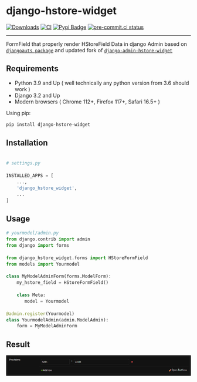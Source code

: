 # django-hstore-widget


[![Downloads](https://static.pepy.tech/badge/django-hstore-widget)](https://pepy.tech/project/django-hstore-widget)  [![CI](https://github.com/baseplate-admin/django-hstore-widget/actions/workflows/CI.yml/badge.svg)](https://github.com/baseplate-admin/django-hstore-widget/actions/workflows/test.yml) [![Pypi Badge](https://img.shields.io/pypi/v/django-hstore-widget.svg)](https://pypi.org/project/django-hstore-widget/) [![pre-commit.ci status](https://results.pre-commit.ci/badge/github/baseplate-admin/django-hstore-widget/master.svg)](https://results.pre-commit.ci/latest/github/baseplate-admin/django-hstore-widget/master)

---

FormField that properly render HStoreField Data in django Admin based on [`djangoauts package`](https://github.com/djangonauts/django-hstore) and updated fork of [`django-admin-hstore-widget`](https://github.com/PokaInc/django-admin-hstore-widget)

## Requirements

-   Python 3.9 and Up ( well technically any python version from 3.6 should work )
-   Django 3.2 and Up
-   Modern browsers ( Chrome 112+, Firefox 117+, Safari 16.5+ )

Using pip:

```bash
pip install django-hstore-widget
```

## Installation

```python

# settings.py

INSTALLED_APPS = [
    ...,
    'django_hstore_widget',
    ...
]

```

## Usage

```python
# yourmodel/admin.py
from django.contrib import admin
from django import forms

from django_hstore_widget.forms import HStoreFormField
from models import Yourmodel

class MyModelAdminForm(forms.ModelForm):
    my_hstore_field = HStoreFormField()

    class Meta:
       model = Yourmodel

@admin.register(Yourmodel)
class YourmodelAdmin(admin.ModelAdmin):
    form = MyModelAdminForm

```

## Result

![Rendered result](./assets/rendered.png)

